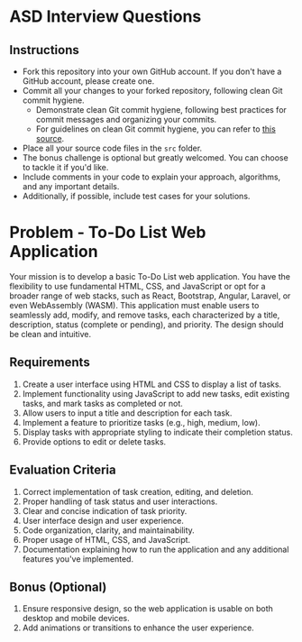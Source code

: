 # ASD Interview Questions

## Instructions

- Fork this repository into your own GitHub account. If you don't have a GitHub account, please create one.
- Commit all your changes to your forked repository, following clean Git commit hygiene.
    - Demonstrate clean Git commit hygiene, following best practices for commit messages and organizing your commits.
    - For guidelines on clean Git commit hygiene, you can refer to [this source](https://cbea.ms/git-commit/).
- Place all your source code files in the `src` folder.
- The bonus challenge is optional but greatly welcomed. You can choose to tackle it if you'd like.
- Include comments in your code to explain your approach, algorithms, and any important details.
- Additionally, if possible, include test cases for your solutions.

# Problem - To-Do List Web Application

Your mission is to develop a basic To-Do List web application. You have the flexibility to use fundamental HTML, CSS, and JavaScript or opt for a broader range of web stacks, such as React, Bootstrap, Angular, Laravel, or even WebAssembly (WASM). This application must enable users to seamlessly add, modify, and remove tasks, each characterized by a title, description, status (complete or pending), and priority. The design should be clean and intuitive.

## Requirements

1. Create a user interface using HTML and CSS to display a list of tasks.
2. Implement functionality using JavaScript to add new tasks, edit existing tasks, and mark tasks as completed or not.
3. Allow users to input a title and description for each task.
4. Implement a feature to prioritize tasks (e.g., high, medium, low).
5. Display tasks with appropriate styling to indicate their completion status.
6. Provide options to edit or delete tasks.

## Evaluation Criteria

1. Correct implementation of task creation, editing, and deletion.
2. Proper handling of task status and user interactions.
3. Clear and concise indication of task priority.
4. User interface design and user experience.
5. Code organization, clarity, and maintainability.
6. Proper usage of HTML, CSS, and JavaScript.
7. Documentation explaining how to run the application and any additional features you've implemented.

## Bonus (Optional)

1. Ensure responsive design, so the web application is usable on both desktop and mobile devices.
2. Add animations or transitions to enhance the user experience.

